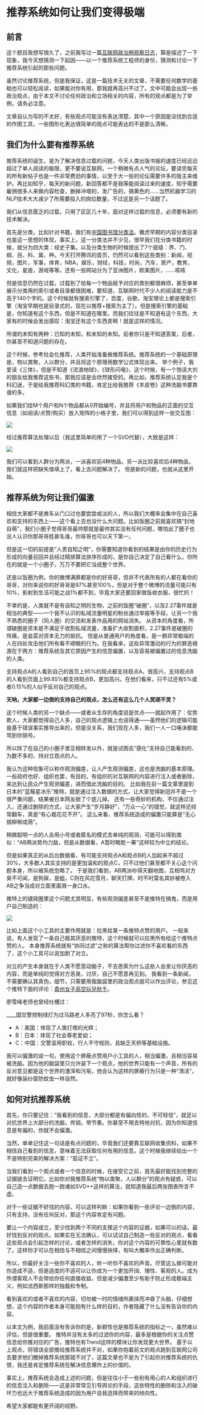 # 推荐系统如何让我们变得极端

## 前言

这个题目我想写很久了，之前我写过一篇[互联网政治圈观察日志](/spam/bull-shit-politics.md)，算是描述了一下现象，我今天想猜测一下起因——以一个推荐系统工程师的身份，猜测和讨论一下推荐系统引起的那些问题。

虽然讨论推荐系统，但是我保证，这是一篇技术无关的文章，不需要任何数学的基础也可以轻松阅读，如果能对你有用，那我就再高兴不过了。文中可能会出现一些政治观点，由于本文不讨论任何政治和立场相关的内容，所有的观点都是为了举例，请务必注意。

文章自认为写的不太好，有些观点可能没有表达清楚，其中一个原因是没找到合适的作图工具，一些图形化表达很简单的观点可能表达的不是那么清晰。

## 我们为什么要有推荐系统

推荐系统的诞生，是为了解决信息过载的问题，今天人类出版书报的速度已经远远超过了单人阅读的极限，更不要说互联网，一个稍微有点人气的论坛，要读完每天的所有新帖子也是一件非常费劲的事情，以至于大一些的论坛需要许多的版主来维护。再比如知乎，每天的新问题，新回答都不是我等能阅读过来的速度，知乎需要雇佣很多人来做内容检查，删掉冲塔的，发广告的，搞黄色的……当然机器学习的NLP技术大大减少了所需要投入的岗位数量，不过这是另一个话题了。

我们从信息匮乏的过载，只用了区区几十年，面对这样过载的信息，必须要有新的技术解决。

首先是分类，比如针对书籍，我们有[中国图书馆分类法](http://www.ztflh.com/)。雅虎早期的内容分类目录也是这一思想的体现。事实上，这一分类法并不少见，很早我们在分类书籍的时候，就分为四大类：经史子集。以及分类生物的时候提出了7个层级：界、门、纲、目、科、属、种。今天打开腾讯的首页，仍然可以看到这些类别：新闻，视频，图片，军事，体育，NBA，娱乐，财经，科技，时尚，汽车，房产，教育，文化，星座，游戏等等。还有一些网站分为了亚洲图片，欧美图片，……咳咳

但是信息仍然在过载，过载到了给每一个物品赋予对应的类别都很麻烦，甚至单单展示分类用的索引或者目录都很困难，要知道，互联网时代不少人的阅读能力是不高于140个字的。这个时候就有搜索引擎了，百度，谷歌，淘宝理论上都是搜索引擎（淘宝早期也是目录式的，现在以推荐+搜索为主了）。但是搜索引擎的基础是，你知道有这个东西，但是不知道在哪里。而我们往往是不知道有这个东西，大家有的时候会发出感叹：淘宝还有这个东西卖啊！就是这样的情况。

所谓的未知有两种：已知的未知，和未知的未知。前者你只是不知道答案，后者，你甚至不知道问题的存在。

这个时候，参考社会化推荐，人类开始准备做推荐系统。推荐系统的一个基础原理是，物以类聚，人以群分，并且将这个原理用数学公式体现出来。
举个例子，我爱读《三体》，但是不知道《流浪地球》，《球形闪电》，这个时候，有一个饱读大刘的朋友给我推荐这些书，那我应该是会欣然接受的。再比如，推荐系统认定我是个科幻迷，于是给我推荐科幻类的书籍，肯定比给我推荐《羊皮卷》这种洗脑书要靠谱的多。

如果我们给M个用户和N个物品都从0开始编号，并且将用户和物品的正面的交互信息（如阅读/点赞/购买）放入矩阵的小格子里，我们可以得到这样一张交互图：

![](/img/2020-10-02-16-32-08.png)

经过推荐算法处理以后（我这里简单的用了一个SVD代替），大致是这样：

![](/img/2020-10-02-16-33-08.png)

我们可以看到人群分为两派，一派喜欢前4种物品，另一派比较喜欢后4种物品，我们就这样把缺失值填上了，看上去问题解决了。
但是新的问题，也就从这里开始。

## 推荐系统为何让我们偏激

相信大家都不是粪车从门口过也要尝尝咸淡的人，所以我们大概率会集中在自己喜欢和支持的东西上——这个看上去也没什么大问题。比如饭圈之前就喜欢搞“封地自萌”，我们小圈子觉得哥哥最帅那就是最帅其实没有任何问题，哪怕出了圈子也没人认识你那哥哥姓甚名谁，你哥哥也可以天下第一。

但是这一切的前提是“人贵自知之明”，你需要知道你看到的结果是由你的历史行为形成的向量召回并且经过精排算法排序形成的，是你自己决定了自己看什么，你所在的就是一个小圈子，万万不要把它当成整个世界。

还是以饭圈为例，你的微博满屏都是你的好哥哥，但并不代表所有的人都在看你的哥哥，对你来说你的好哥哥是97%甚至100%，但是对于整个微博的流量可能只有10%，影射到生活可能之战1%都不到，毕竟大家还要回家做饭收衣服，很忙的！

不幸的是，人类就不是有自知之明的生物，之前的饭圈“破圈”，以及2.27事件就是相当的典型——一个我不认识的私域流量明星的粉丝通过举报等手段，让另一个我不熟悉的圈子（同人圈）的交流和发表作品用的网站消失。
从资本的角度看，所谓破圈是资本是不满足于收割私域流量，准备扩大收割面积，2.27事件是破圈的阵痛，是韭菜对资本无力的抵抗。
但是从普通用户的角度看，是一群异常极端的人在四处攻击他们所有看不顺眼的行为。在我看来，这些异常激动的行为的罪恶根源在于两方：推荐系统及其它原因产生的信息偏置，以及容易被偏置过的信息洗脑的人类。

支持观点A的人看到自己的首页上95%的观点都支持观点A，很高兴，支持观点B的人看到页面上99.85%都支持观点B，更加高兴。在他们看来，只不过还有5%或者0.15%的人似乎反对自己的观点。

**天呐，大家都一边倒的支持自己的观点，怎么还有这么几个人冥顽不灵？**

这个时候人类的另一个缺点——或者从生存的角度说是优点——就起作用了：仗势欺人，大家都觉得自己人多，自己的观点逻辑上也说得通——虽然他们的逻辑可能是基于错误事实推导出来的，但是没关系，我们现在人多，我们一人一口唾沫都能骂到你销号。

所以除了在自己的小圈子里互相转发以外，就是试图去“感化”支持自己能看到的、为数不多的、持对立观点的人。

我认为这种现象可以称作观测偏差，让人产生观测偏差，这也是洗脑的基本原理。一些政府也好、组织也罢，有目的，有组织的对互联网的内容进行注入或者删除，来达到让民众产生观测偏差，进而借此洗脑的目的。
比如我在前一篇文章里提到日本的“蓝莓星冰乐”推特，就是通过注入数据的方式，让大家觉得新冠并不是一个很严重问题，结果被日本网友掀了个底儿掉。
还有一些奇妙的机构，不仅通过注入，还通过删除的方式，让大家产生“岁月静好”，“万众一心”的错觉，就这样还经常翻车，真是“有心栽花花不开”。
这么来看，推荐系统造成的偏置只能算是“无心插柳柳成荫”。

稍微聪明一点的人会用小号或者匿名的模式去单纯的观测，可能可以得到类似：“AB两派势均力敌，但是从数据看，A暂时略胜一筹”这样较为中立的结论。

但是如果真正的从后台数据看，有可能支持观点A和观点B的人加起来不超过30%，大多数人其实支持的是更加温和的观点C，只不过他们甚至都不关心这个问题本身，所以被系统忽略了。
于是我们看到，AB两派吵得天翻地图，互相骂对方臭不可闻，是狗屎，是蛆，C则在风花雪月，聊天打牌，时不时莫名其妙被卷入AB之争当成对立面里面溅一身口水。

推特上的键政圈里这个问题尤其明显，有些观测偏差甚至不是推特在搞鬼，而是用户自己制造的：

[![](/img/2020-10-02-16-45-07.png)](https://twitter.com/PatrickHsie/status/1243750596605169665)

比如上面这个小工具的主要作用就是：拉黑给某一条推特点赞的用户。
一般来说，有人发现了一条自己极其厌恶的推特，这个时候就可以拉黑所有给这个推特点赞的人。
本身推荐系统就有“协同过滤”之称的算法帮你过滤你不喜欢看的东西了，这个小工具可以说加剧了对立。

对立的产生本身就在于人类不愿意动脑子，不去思索为什么这些人会发让你厌恶的内容，而是单纯的觉得对方恶臭，讨厌，自己不愿意再见到。
我看到一条新闻，不需要确认其真伪，细节，只需要用我脑袋里的政治观点就可以作出评论，参见这个推特下面的评论：[貴州女子高空玩兒秋千](https://twitter.com/niepanxinglai/status/1299162043631558656)。

廖雪峰老师也曾经吐槽过：

____国交警控制绿灯为过马路老人多亮了97秒，你怎么看？

- A：美国：体现了人类灯塔的光辉；
- B：日本：体现了社会尊老爱幼；
- C：中国：交警滥用职权，行人不守规则，且缺乏天桥等基础设施。

我可以偏激的说一句，使用这个屏蔽点赞用户小工具的人，相当偏激，且相当容易被洗脑。因为他的脑袋里只允许装下一个观点，他的世界只能有一个声音，所有的反对意见都是这个世界的渣滓和污垢，他会认为这样的屏蔽行为只是一种“清洁”，就好像装纱窗防蚊虫一样自然。

## 如何对抗推荐系统

首先，你只要记住：“我看到的信息，大部分都是有偏向性的，不可轻信”，就足以对抗世界上大部分的洗脑，传销，带节奏。你甚至不用去特地对抗，因为你知道信息是有偏的，你就不会偏激。

当然，单单记住这一句话是有点问题的，毕竟我们还要靠互联网收集资料，如果不相信自己看到的信息，意味着无法获取任何有用的信息。这个时候我继续给出一个不是特别完美的解决方案：“孤证不立”。

当我们看到一个观点或者一个信息的时候，在接受它之前，首先最好能找到完整的证据链去证明它。比如你对我推荐系统“物以类聚，人以群分”的观点有疑惑，可以自己造一点数据去跑一跑诸如SVD++这样的算法，就知道我最后两张图表所言不虚。

对于一些证据不好找的内容，可以这样判断：如果你看到一些评论一边倒的内容，只有支持，没有任何反对，那这个内容肯定有问题。

要让一个内容成立，至少找到两个不同的支撑这个内容的证据，如果可以的话，最好找到反对的观点。如果实在无法确认，可以试试自己制造一些反对的观点，看看这些观点会引起怎样的讨论，或者怎样的消失，你对这个内容的可靠性心里就有数了。这样你才可以在相信与不相信之间慢慢抉择，有叫大概率作出正确判断。

所以，你最好关注一些你不喜欢的人，听一听你不喜欢的声音。尽管这么做可能对你造成不适，但是适度的不适可以让你成为一个更加开阔、理性、客观的人。成为所谓客观人不会带给你任何直接收益，但是减少偏激至少有助于防止形成极端主义，例如法西斯那样的独裁和专制。

看到喜欢的或者不喜欢的内容，切勿被一时的情绪所裹挟而冲昏了头脑，仔细想想，这个内容的作者本身可能抱有什么样的目的，作者隐藏了什么没有告诉你的内容。

以本文为例，我前面没有告诉你的是，新颖性也是推荐系统的指标之一，虽然难以评估，但是很重要。
推特并没有太多的过滤你的内容，最多是根据你的关注点赞信息给你推对应的广告，推特也有Trend这样的模块让你发现更大世界。
基于以上观点，将错误全部推给推荐系统并不对，如果你抱着前文的观点跑到互联网公司去要求他们撤掉推荐系统那就不对了，这篇文章也不是为了引起你对推荐系统的仇恨，我还是肯定推荐系统在解决信息爆炸上的价值的。

事实上，推荐系统会造成上述的问题，但是往往小于一些别有用心的人和组织进行的信息注入和删除——这是非常常见引导舆论的手段，这些特性的删除和注入的破坏力也远大于推荐系统造成的因为用户自我选择而带来的倾向性。

希望大家都能有更开阔的视野。